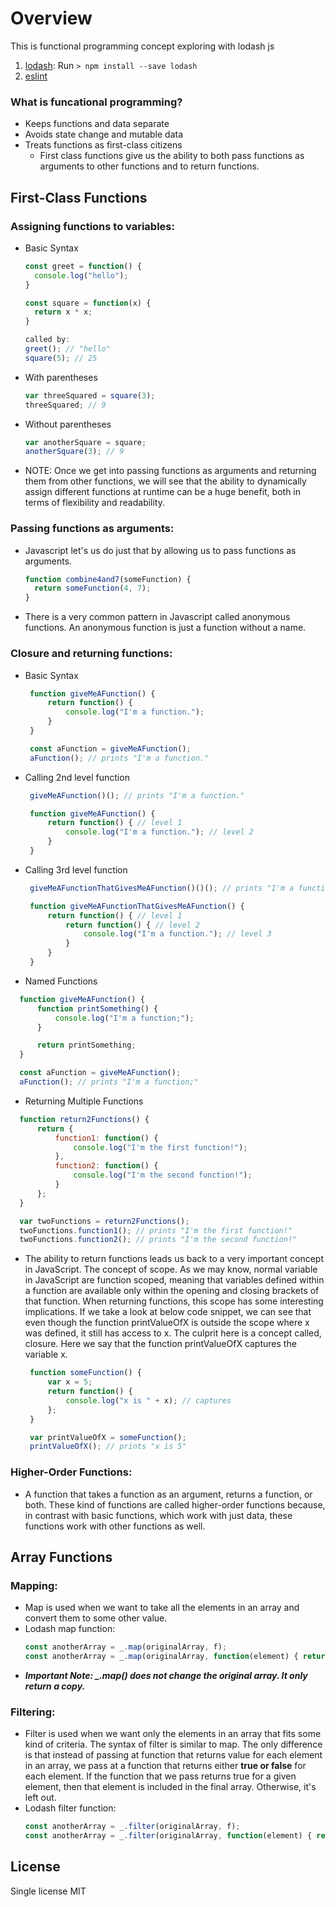 # Overview
This is functional programming concept exploring with lodash js

 1. [lodash](https://lodash.com/): Run `> npm install --save lodash`
 2. [eslint](https://eslint.org/)

 ### What is funcational programming?
  - Keeps functions and data separate
  - Avoids state change and mutable data
  - Treats functions as first-class citizens
    - First class functions give us the ability to both pass functions as arguments to other functions and to return functions.

## First-Class Functions

### Assigning functions to variables:
 - Basic Syntax
   ```javascript
   const greet = function() {
     console.log("hello");
   }
   ```
   ```javascript
   const square = function(x) {
     return x * x;
   }
   ```
   ```javascript
   called by: 
   greet(); // "hello"
   square(5); // 25
   ```
 - With parentheses
   ```javascript
   var threeSquared = square(3);
   threeSquared; // 9
   ```
 - Without parentheses
   ```javascript
   var anotherSquare = square;
   anotherSquare(3); // 9
   ```
 - NOTE: Once we get into passing functions as arguments and returning them from other functions, we will see that the ability to dynamically assign different functions at runtime can be a huge benefit, both in terms of flexibility and readability.

### Passing functions as arguments:
 - Javascript let's us do just that by allowing us to pass functions as arguments.
   ```javascript
   function combine4and7(someFunction) {
     return someFunction(4, 7);
   }
   ```
 - There is a very common pattern in Javascript called anonymous functions. An anonymous function is just a function without a name.

### Closure and returning functions:
 - Basic Syntax
   ```javascript
    function giveMeAFunction() {
        return function() {
            console.log("I'm a function.");
        }
    }

    const aFunction = giveMeAFunction();
    aFunction(); // prints "I'm a function."
   ```
 - Calling 2nd level function
   ```javascript
    giveMeAFunction()(); // prints "I'm a function."

    function giveMeAFunction() {
        return function() { // level 1
            console.log("I'm a function."); // level 2
        }
    }
   ```
 - Calling 3rd level function
   ```javascript
    giveMeAFunctionThatGivesMeAFunction()()(); // prints "I'm a function."

    function giveMeAFunctionThatGivesMeAFunction() {
        return function() { // level 1
            return function() { // level 2
                console.log("I'm a function."); // level 3
            }        
        }
    }
   ```
 - Named Functions
  ```javascript
    function giveMeAFunction() {
        function printSomething() {
            console.log("I'm a function;");
        }

        return printSomething;
    }

    const aFunction = giveMeAFunction();
    aFunction(); // prints "I'm a function;"
  ```
 - Returning Multiple Functions
  ```javascript
    function return2Functions() {
        return {
            function1: function() {
                console.log("I'm the first function!");
            },
            function2: function() {
                console.log("I'm the second function!");
            }
        };
    }

    var twoFunctions = return2Functions();
    twoFunctions.function1(); // prints "I'm the first function!"
    twoFunctions.function2(); // prints "I'm the second function!"
  ```
 - The ability to return functions leads us back to a very important concept in JavaScript. The concept of scope. As we may know, normal variable in JavaScript are function scoped, meaning that variables defined within a function are available only within the opening and closing brackets of that function. When returning functions, this scope has some interesting implications. If we take a look at below code snippet, we can see that even though the function printValueOfX is outside the scope where x was defined, it still has access to x. The culprit here is a concept called, closure. Here we say that the function printValueOfX captures the variable x.
   ```javascript
    function someFunction() {
        var x = 5;
        return function() {
            console.log("x is " + x); // captures
        };
    }

    var printValueOfX = someFunction();
    printValueOfX(); // prints "x is 5"
   ```

### Higher-Order Functions:
 - A function that takes a function as an argument, returns a function, or both. These kind of functions are called higher-order functions because, in contrast with basic functions, which work with just data, these functions work with other functions as well.

## Array Functions

### Mapping:
 - Map is used when we want to take all the elements in an array and convert them to some other value.
 - Lodash map function:
   ```javascript
   const anotherArray = _.map(originalArray, f);
   const anotherArray = _.map(originalArray, function(element) { return ...});
   ```
 - ***Important Note: _.map() does not change the original array. It only return a copy.***

### Filtering:
 - Filter is used when we want only the elements in an array that fits some kind of criteria. The syntax of filter is similar to map. The only difference is that instead of passing at function that returns value for each element in an array, we pass at a function that returns either **true or false** for each element. If the function that we pass returns true for a given element, then that element is included in the final array. Otherwise, it's left out.
 - Lodash filter function:
   ```javascript
   const anotherArray = _.filter(originalArray, f);
   const anotherArray = _.filter(originalArray, function(element) { return true; // (or false) });
   ```

## License
 Single license MIT 